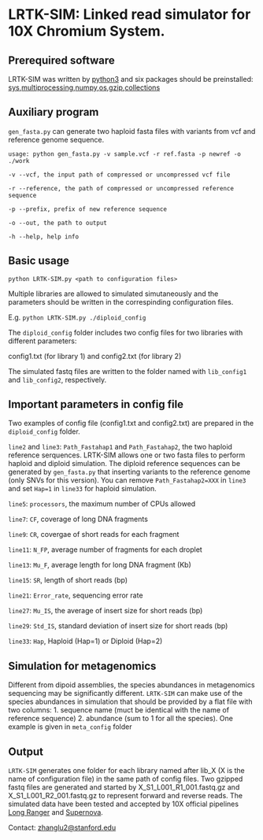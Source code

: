 # LRTK-SIM: Linked read simulator for 10X Chromium System. 
## Prerequired software

LRTK-SIM was written by [python3](https://www.python.org/downloads/source/) and six packages should be preinstalled: [sys](https://docs.python.org/3/library/sys.html),[multiprocessing](https://docs.python.org/2/library/multiprocessing.html),[numpy](http://www.numpy.org/),[os](https://docs.python.org/2/library/os.html),[gzip](https://docs.python.org/3/library/gzip.html),[collections](https://docs.python.org/3.3/library/collections.html)



## Auxiliary program

`gen_fasta.py` can generate two haploid fasta files with variants from vcf and reference genome sequence.

`usage: python gen_fasta.py -v sample.vcf -r ref.fasta -p newref -o ./work`

`-v --vcf, the input path of compressed or uncompressed vcf file`

`-r --reference, the path of compressed or uncompressed reference sequence`

`-p --prefix, prefix of new reference sequence`

`-o --out, the path to output`

`-h --help, help info`


## Basic usage

`python LRTK-SIM.py <path to configuration files>`

Multiple libraries are allowed to simulated simutaneously and the parameters should be written in the correspinding configuration files. 

E.g. `python LRTK-SIM.py ./diploid_config`

The `diploid_config` folder includes two config files for two libraries with different parameters:

config1.txt (for library 1) and config2.txt (for library 2)

The simulated fastq files are written to the folder named with `lib_config1` and `lib_config2`, respectively.

## Important parameters in config file

Two examples of config file (config1.txt and config2.txt) are prepared in the `diploid_config` folder.

`line2` and `line3`: `Path_Fastahap1` and `Path_Fastahap2`, the two haploid reference serquences. LRTK-SIM allows one or two fasta files to perform haploid and diploid simulation. The diploid reference sequences can be generated by `gen_fasta.py` that inserting variants to the reference genome (only SNVs for this version). You can remove `Path_Fastahap2=XXX` in `line3` and set `Hap=1` in `line33` for haploid simulation.

`line5`: `processors`, the maximum number of CPUs allowed

`line7`: `CF`, coverage of long DNA fragments

`line9`: `CR`, covergae of short reads for each fragment

`line11`: `N_FP`, average number of fragments for each droplet

`line13`: `Mu_F`, average length for long DNA fragment (Kb)

`line15`: `SR`, length of short reads (bp)

`line21`: `Error_rate`, sequencing error rate

`line27`: `Mu_IS`, the average of insert size for short reads (bp)

`line29`: `Std_IS`, standard deviation of insert size for short reads (bp)

`line33`: `Hap`, Haploid (Hap=1) or Diploid (Hap=2)

## Simulation for metagenomics 

Different from dipoid assemblies, the species abundances in metagenomics sequencing may be significantly different. `LRTK-SIM` can make use of the species abundances in simulation that should be provided by a flat file with two columns: 1. sequence name (muct be identical with the name of reference sequence) 2. abundance (sum to 1 for all the species). One example is given in `meta_config` folder

## Output

`LRTK-SIM` generates one folder for each library named after lib_X (X is the name of configuration file) in the same path of config files. Two gzipped fastq files are generated and started by X_S1_L001_R1_001.fastq.gz and X_S1_L001_R2_001.fastq.gz to represent forward and reverse reads. The simulated data have been tested and accepted by 10X official pipelines [Long Ranger](https://support.10xgenomics.com/genome-exome/software/pipelines/latest/what-is-long-ranger) and [Supernova](https://support.10xgenomics.com/de-novo-assembly/software/overview/welcome).


Contact: zhanglu2@stanford.edu
